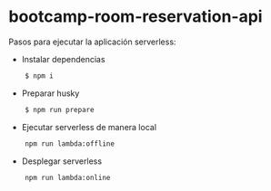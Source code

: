 # bootcamp-room-reservation-api

Pasos para ejecutar la aplicación serverless:
- Instalar dependencias
```bash
    $ npm i
```

- Preparar husky
```bash
    $ npm run prepare
```

- Ejecutar serverless de manera local
```bash
    npm run lambda:offline
```

- Desplegar serverless
```bash
    npm run lambda:online
```
